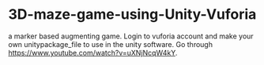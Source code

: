 # 3D-maze-game-using-Unity-Vuforia
a marker based augmenting game. 
Login to vuforia account and make your own unitypackage_file to use in the unity software. 
Go through https://www.youtube.com/watch?v=uXNjNcqW4kY. 
